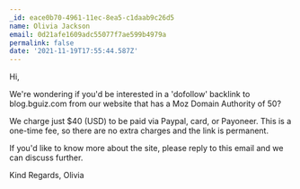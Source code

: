 ```yaml
---
_id: eace0b70-4961-11ec-8ea5-c1daab9c26d5
name: Olivia Jackson
email: 0d21afe1609adc55077f7ae599b4979a
permalink: false
date: '2021-11-19T17:55:44.587Z'
---
```

Hi, 

We're wondering if you'd be interested in a 'dofollow' backlink to blog.bguiz.com from our website that has a Moz Domain Authority of 50?

We charge just $40 (USD) to be paid via Paypal, card, or Payoneer. This is a one-time fee, so there are no extra charges and the link is permanent.

If you'd like to know more about the site, please reply to this email and we can discuss further.

Kind Regards,
Olivia

